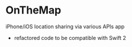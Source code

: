 # OnTheMap
iPhone/iOS location sharing via various APIs app

- refactored code to be compatible with Swift 2
